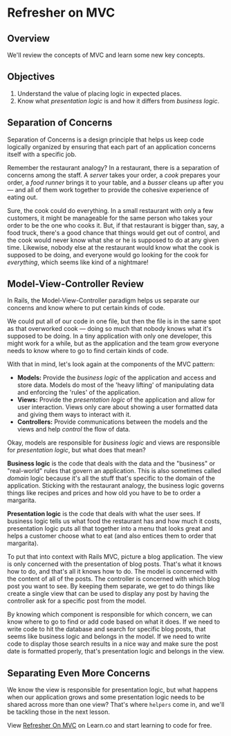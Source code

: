 # Refresher on MVC

## Overview

We'll review the concepts of MVC and learn some new key concepts.

## Objectives

1. Understand the value of placing logic in expected places.
2. Know what *presentation logic* is and how it differs from *business
   logic*.

## Separation of Concerns

Separation of Concerns is a design principle that helps us keep code logically organized by ensuring that each part of an application concerns itself with a specific job.

Remember the restaurant analogy? In a restaurant, there is a separation of concerns among the staff. A *server* takes your order, a *cook* prepares your order, a *food runner* brings it to your table, and a *busser* cleans up after you — and all of them work together to provide the cohesive experience of eating out.

Sure, the cook could do everything. In a small restaurant with only a few customers, it might be manageable for the same person who takes your order to be the one who cooks it. But, if that restaurant is bigger than, say, a food truck, there's a good chance that things would get out of control, and the cook would never know what she or he is supposed to do at any given time. Likewise, nobody else at the restaurant would know what the cook is supposed to be doing, and everyone would go looking for the cook for *everything*, which seems like kind of a nightmare!

## Model-View-Controller Review

In Rails, the Model-View-Controller paradigm helps us separate our concerns and know where to put certain kinds of code. 

We could put all of our code in one file, but then the file is in the same spot as that overworked cook — doing so much that nobody knows what it's supposed to be doing. In a tiny application with only one developer, this might work for a while, but as the application and the team grow everyone needs to know where to go to find certain kinds of code.

With that in mind, let's look again at the components of the MVC pattern:

+ **Models:** Provide the *business logic* of the application and access and store data. Models do most of the 'heavy lifting' of manipulating data and enforcing the 'rules' of the application.
+ **Views:** Provide the *presentation logic* of the application and allow for user interaction. Views only care about showing a user formatted data and giving them ways to interact with it.
+ **Controllers:** Provide communications between the models and the views and help *control* the flow of data.

Okay, models are responsible for *business logic* and views are responsible for *presentation logic*, but what does that mean?

**Business logic** is the code that deals with the data and the "business" or "real-world" rules that govern an application. This is also sometimes called *domain* logic because it's all the stuff that's specific to the domain of the application. Sticking with the restaurant analogy, the business logic governs things like recipes and prices and how old you have to be to order a margarita.

**Presentation logic** is the code that deals with what the user sees. If business logic tells us what food the restaurant has and how much it costs, presentation logic puts all that together into a menu that looks great and helps a customer choose what to eat (and also entices them to order that margarita).

To put that into context with Rails MVC, picture a blog application. The view is only concerned with the presentation of blog posts. That's what it knows how to do, and that's all it knows how to do. The model is concerned with the content of all of the posts. The controller is concerned with which blog post you want to see. By keeping them separate, we get to do things like create a single view that can be used to display any post by having the controller ask for a specific post from the model.

By knowing which component is responsible for which concern, we can know where to go to find or add code based on what it does. If we need to write code to hit the database and search for specific blog posts, that seems like business logic and belongs in the model. If we need to write code to display those search results in a nice way and make sure the post date is formatted properly, that's presentation logic and belongs in the view.

## Separating Even More Concerns

We know the view is responsible for presentation logic, but what happens when our application grows and some presentation logic needs to be shared across more than one view? That's where `helpers` come in, and we'll be tackling those in the next lesson.

<p data-visibility='hidden'>View <a href='https://learn.co/lessons/refresher-on-mvc'>Refresher On MVC</a> on Learn.co and start learning to code for free.</p>
